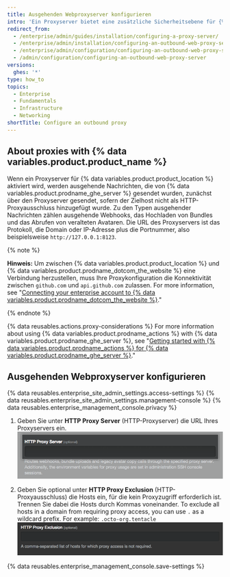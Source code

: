 ```yaml
---
title: Ausgehenden Webproxyserver konfigurieren
intro: 'Ein Proxyserver bietet eine zusätzliche Sicherheitsebene für {% data variables.product.product_location %}.'
redirect_from:
  - /enterprise/admin/guides/installation/configuring-a-proxy-server/
  - /enterprise/admin/installation/configuring-an-outbound-web-proxy-server
  - /enterprise/admin/configuration/configuring-an-outbound-web-proxy-server
  - /admin/configuration/configuring-an-outbound-web-proxy-server
versions:
  ghes: '*'
type: how_to
topics:
  - Enterprise
  - Fundamentals
  - Infrastructure
  - Networking
shortTitle: Configure an outbound proxy
---
```


## About proxies with {% data variables.product.product_name %}

Wenn ein Proxyserver für {% data variables.product.product_location %} aktiviert wird, werden ausgehende Nachrichten, die von {% data variables.product.prodname_ghe_server %} gesendet wurden, zunächst über den Proxyserver gesendet, sofern der Zielhost nicht als HTTP-Proxyausschluss hinzugefügt wurde. Zu den Typen ausgehender Nachrichten zählen ausgehende Webhooks, das Hochladen von Bundles und das Abrufen von veralteten Avataren. Die URL des Proxyservers ist das Protokoll, die Domain oder IP-Adresse plus die Portnummer, also beispielsweise `http://127.0.0.1:8123`.

{% note %}

**Hinweis:** Um zwischen {% data variables.product.product_location %} und {% data variables.product.prodname_dotcom_the_website %} eine Verbindung herzustellen, muss Ihre Proxykonfiguration die Konnektivität zwischen `github.com` und `api.github.com` zulassen. For more information, see "[Connecting your enterprise account to {% data variables.product.prodname_dotcom_the_website %}](/admin/configuration/managing-connections-between-your-enterprise-accounts/connecting-your-enterprise-account-to-github-enterprise-cloud)."

{% endnote %}

{% data reusables.actions.proxy-considerations %} For more information about using {% data variables.product.prodname_actions %} with {% data variables.product.prodname_ghe_server %}, see "[Getting started with {% data variables.product.prodname_actions %} for {% data variables.product.prodname_ghe_server %}](/admin/github-actions/enabling-github-actions-for-github-enterprise-server/getting-started-with-github-actions-for-github-enterprise-server)."

## Ausgehenden Webproxyserver konfigurieren

{% data reusables.enterprise_site_admin_settings.access-settings %}
{% data reusables.enterprise_site_admin_settings.management-console %}
{% data reusables.enterprise_management_console.privacy %}
1. Geben Sie unter **HTTP Proxy Server** (HTTP-Proxyserver) die URL Ihres Proxyservers ein. ![Feld zur Eingabe der HTTP-Proxyserver-URL](/assets/images/enterprise/management-console/http-proxy-field.png)

5. Geben Sie optional unter **HTTP Proxy Exclusion** (HTTP-Proxyausschluss) die Hosts ein, für die kein Proxyzugriff erforderlich ist. Trennen Sie dabei die Hosts durch Kommas voneinander. To exclude all hosts in a domain from requiring proxy access, you can use `.` as a wildcard prefix.  For example: `.octo-org.tentacle` ![Feld zur Eingabe von HTTP-Proxyausschlüssen](/assets/images/enterprise/management-console/http-proxy-exclusion-field.png)

{% data reusables.enterprise_management_console.save-settings %}
